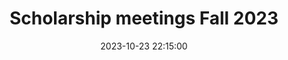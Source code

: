 ---
date: 2023-10-23 22:15:00
dates: 5:15 pm on the 4th Monday of every month from Aug 2023 thru Nov 2023
draft: false
durationMinutes: 60
title: Scholarship meetings Fall 2023
---